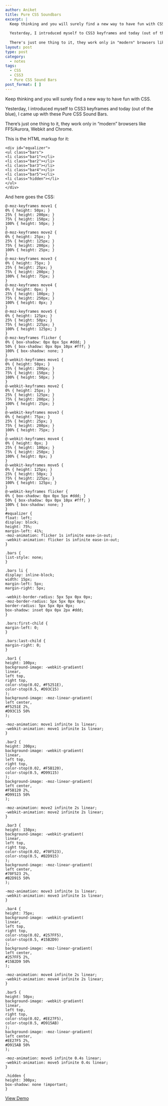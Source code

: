 ```yaml
---
author: Aniket
title: Pure CSS Soundbars
excerpt: |
  Keep thinking and you will surely find a new way to have fun with CSS.
  
  Yesterday, I introduced myself to CSS3 keyframes and today (out of the blue), I came up with these Pure CSS Sound Bars.
  
  There's just one thing to it, they work only in "modern" browsers like FF5/Aurora, Webkit and Chrome.
layout: post
type: post
category:
  - notes
tags:
  - CSS
  - CSS3
  - Pure CSS Sound Bars
post_format: [ ]
---
```

Keep thinking and you will surely find a new way to have fun with CSS.

Yesterday, I introduced myself to CSS3 keyframes and today (out of the blue), I came up with these Pure CSS Sound Bars.

There’s just one thing to it, they work only in “modern” browsers like FF5/Aurora, Webkit and Chrome.

This is the HTML markup for it:

    <div id="equalizer">
    <ul class="bars">
    <li class="bar1"></li>
    <li class="bar2"></li>
    <li class="bar3"></li>
    <li class="bar4"></li>
    <li class="bar5"></li>
    <li class="hidden"></li>
    </ul>
    </div>
    

And here goes the CSS:

    @-moz-keyframes move1 {
    0% { height: 50px; }
    25% { height: 200px; }
    75% { height: 150px; }
    100% { height: 50px; }
    }
    @-moz-keyframes move2 {
    0% { height: 25px; }
    25% { height: 125px; }
    75% { height: 200px; }
    100% { height: 25px; }
    }
    @-moz-keyframes move3 {
    0% { height: 75px; }
    25% { height: 25px; }
    75% { height: 200px; }
    100% { height: 75px; }
    }
    @-moz-keyframes move4 {
    0% { height: 0px; }
    25% { height: 100px; }
    75% { height: 250px; }
    100% { height: 0px; }
    }
    @-moz-keyframes move5 {
    0% { height: 125px; }
    25% { height: 50px; }
    75% { height: 225px; }
    100% { height: 125px; }
    }
    @-moz-keyframes flicker {
    0% { box-shadow: 0px 0px 5px #ddd; }
    50% { box-shadow: 0px 0px 10px #fff; }
    100% { box-shadow: none; }
    }
    @-webkit-keyframes move1 {
    0% { height: 50px; }
    25% { height: 200px; }
    75% { height: 150px; }
    100% { height: 50px; }
    }
    @-webkit-keyframes move2 {
    0% { height: 25px; }
    25% { height: 125px; }
    75% { height: 200px; }
    100% { height: 25px; }
    }
    @-webkit-keyframes move3 {
    0% { height: 75px; }
    25% { height: 25px; }
    75% { height: 200px; }
    100% { height: 75px; }
    }
    @-webkit-keyframes move4 {
    0% { height: 0px; }
    25% { height: 100px; }
    75% { height: 250px; }
    100% { height: 0px; }
    }
    @-webkit-keyframes move5 {
    0% { height: 125px; }
    25% { height: 50px; }
    75% { height: 225px; }
    100% { height: 125px; }
    }
    @-webkit-keyframes flicker {
    0% { box-shadow: 0px 0px 5px #ddd; }
    50% { box-shadow: 0px 0px 10px #fff; }
    100% { box-shadow: none; }
    }
    #equalizer {
    float: left;
    display: block;
    height: 75%;
    margin-left: 41%;
    -moz-animation: flicker 1s infinite ease-in-out;
    -webkit-animation: flicker 1s infinite ease-in-out;
    }
    
    .bars {
    list-style: none;
    }
    
    .bars li {
    display: inline-block;
    width: 15px;
    margin-left: 5px;
    margin-right: 5px;
    
    -webkit-border-radius: 5px 5px 0px 0px;
    -moz-border-radius: 5px 5px 0px 0px;
    border-radius: 5px 5px 0px 0px;
    box-shadow: inset 0px 0px 2px #ddd;
    }
    
    .bars:first-child {
    margin-left: 0;
    }
    
    .bars:last-child {
    margin-right: 0;
    }
    
    .bar1 {
    height: 100px;
    background-image: -webkit-gradient(
    linear,
    left top,
    right top,
    color-stop(0.02, #F5251E),
    color-stop(0.5, #D93C15)
    );
    background-image: -moz-linear-gradient(
    left center,
    #F5251E 2%,
    #D93C15 50%
    );
    
    -moz-animation: move1 infinite 1s linear;
    -webkit-animation: move1 infinite 1s linear;
    }
    
    .bar2 {
    height: 200px;
    background-image: -webkit-gradient(
    linear,
    left top,
    right top,
    color-stop(0.02, #F5B120),
    color-stop(0.5, #D99115)
    );
    background-image: -moz-linear-gradient(
    left center,
    #F5B120 2%,
    #D99115 50%
    );
    
    -moz-animation: move2 infinite 2s linear;
    -webkit-animation: move2 infinite 2s linear;
    }
    
    .bar3 {
    height: 150px;
    background-image: -webkit-gradient(
    linear,
    left top,
    right top,
    color-stop(0.02, #70F523),
    color-stop(0.5, #B2D915)
    );
    background-image: -moz-linear-gradient(
    left center,
    #70F523 2%,
    #B2D915 50%
    );
    
    -moz-animation: move3 infinite 1s linear;
    -webkit-animation: move3 infinite 1s linear;
    }
    
    .bar4 {
    height: 75px;
    background-image: -webkit-gradient(
    linear,
    left top,
    right top,
    color-stop(0.02, #257FF5),
    color-stop(0.5, #15B2D9)
    );
    background-image: -moz-linear-gradient(
    left center,
    #257FF5 2%,
    #15B2D9 50%
    );
    
    -moz-animation: move4 infinite 2s linear;
    -webkit-animation: move4 infinite 2s linear;
    }
    
    .bar5 {
    height: 50px;
    background-image: -webkit-gradient(
    linear,
    left top,
    right top,
    color-stop(0.02, #EE27F5),
    color-stop(0.5, #D915AB)
    );
    background-image: -moz-linear-gradient(
    left center,
    #EE27F5 2%,
    #D915AB 50%
    );
    
    -moz-animation: move5 infinite 0.4s linear;
    -webkit-animation: move5 infinite 0.4s linear;
    }
    
    .hidden {
    height: 300px;
    box-shadow: none !important;
    }

[View Demo][1]

 [1]: https://developer.mozilla.org/en-US/demos/detail/pure-css-sound-bars/launch "Pure CSS Sound Bars"